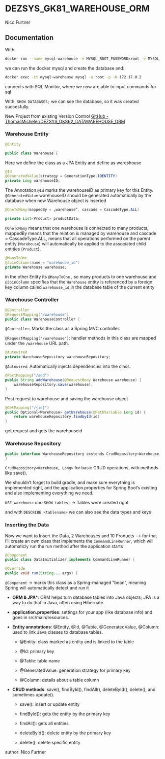 # DEZSYS_GK81_WAREHOUSE_ORM

Nico Furtner

## Documentation

With:

```bash
docker run --name mysql-warehouse -e MYSQL_ROOT_PASSWORD=root -e MYSQL_DATABASE=warehouse -p 3306:3306 mysql
```

we can run the docker mysql and create the database and:

```bash
docker exec -it mysql-warehouse mysql -u root -p -h 172.17.0.2
```

connects with SQL Monitor, where we now are able to input commands for sql

With  ```SHOW DATABASES;``` we can see the database, so it was created succesfully.

New Project from existing Version Control [GitHub - ThomasMicheler/DEZSYS_GK862_DATAWAREHOUSE_ORM](https://github.com/ThomasMicheler/DEZSYS_GK862_DATAWAREHOUSE_ORM)

### Warehouse Entity

```java
@Entity

public class Warehouse {
```

Here we define the class as a JPA Entity and define as wareshouse

```java
@Id
@GeneratedValue(strategy = GenerationType.IDENTITY)
private Long warehouseID; 
```

The Annotation ``@Id`` marks the warehouseID as primary key for this Entity. `@GeneratedValue` warehouseID should be generated automatically by the database when new Warehouse object is inserted

```java
@OneToMany(mappedBy = „warehouse“, cascade = CascadeType.ALL)

private List<Product> productData;
```

``@OneToMany`` means that one warehouse is connected to many products, mappedBy means that the relation is managed by warehouse and cascade = CascadeType.ALL, means that all operations performed on the parent entity (`Warehouse`) will automatically be applied to the associated child entities (`Product`).

```java
@ManyToOne
@JoinColumn(name = "warehouse_id")
private Warehouse warehouse;
```

in the other Entity its `@ManyToOne` , so many products to one warehouse and ``@JoinColumn`` specifies that the `Warehouse` entity is referenced by a foreign key column called `warehouse_id` in the database table of the current entity

### Warehouse Controller

```java
@Controller
@RequestMapping("/warehouse")
public class WarehouseController {
```

``@Controller``: Marks the class as a Spring MVC controller.

`@RequestMapping("/warehouse")`: handler methods in this class are mapped under the `/warehouse` URL path.

```java
@Autowired 
private WarehouseRepository warehouseRepository;
```

`@Autowired`: Automatically injects dependencies into the class.

```java
@PostMapping("/add")
public String addWarehouse(@RequestBody Warehouse warehouse) {
    warehouseRepository.save(warehouse);
}
```

Post request to warehouse and saving the warehouse object

```java
@GetMapping("/{id}")
public Optional<Warehouse> getWarehouse(@PathVariable Long id) {
    return warehouseRepository.findbyId(id)
}
```

get request and gets the warehouseid

### Warehouse Repository

```java
public interface WarehouseRepository exstends CrudRepository<Warehouse, long> {   
}
```

``CrudRepository<Warehouse, Long>`` for basic CRUD operations, with methods like save().

We shouldn’t forget to build gradle, and make sure everything is implemented
right, and the application.properties for Spring Boot’s existing and also
implementing everything we need.

``USE warehouse`` und ``SHOW tables;`` -> Tables were created right

and with ``DESCRIBE <tablename>`` we can also see the data types and keys

### Inserting the Data

Now we want to Insert the Data, 2 Warehouses and 10 Products --> for that i'll create an own class that implements the `CommandLineRunner`, which will automaticly run the run method after the application starts

```java
@Component  
public class DataInitializer implements CommandLineRunner {
```

```java
@Override
public void run(String... args) {
```

`@Component` -> marks this class as a Spring-managed "bean", meaning Spring will automatically detect and run it

- **ORM & JPA***: ORM helps turn database tables into Java objects; JPA is a way to do that in Java, often using Hibernate.
  
- **application.properties**: settings for your app (like database info) and goes in src/main/resources.
  
- **Entity annotations**: @Entity, @Id, @Table, @GeneratedValue, @Column: used to link Java classes to database tables.
  
  - @Entity: class marked as entity and is linked to the table
    
  - @Id: primary key
    
  - @Table: table name
    
  - @GeneratedValue: generation strategy for primary key
    
  - @Column: details about a table column
    
- **CRUD methods**: save(), findById(), findAll(), deleteById(), delete(), and sometimes update().
  
  - save(): insert or update entity
    
  - findById(): gets the entity by the primary key
    
  - findAll(): gets all entities
    
  - deleteById(): delete entity by the primary key
    
  - delete(): delete specific entity
    

author: Nico Furtner
